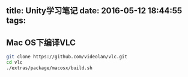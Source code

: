 title: Unity学习笔记
date: 2016-05-12 18:44:55
tags:
---

## Mac OS下编译VLC

```bash
git clone https://github.com/videolan/vlc.git
cd vlc
./extras/package/macosx/build.sh
```
